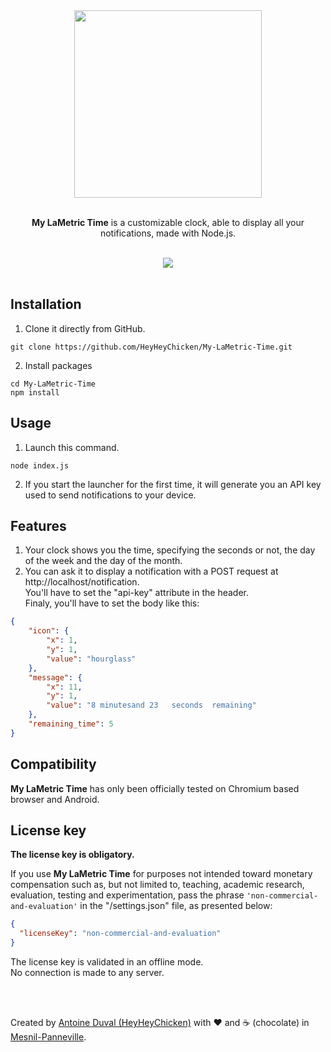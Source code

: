 <div align="center">
 
<img src="https://raw.githubusercontent.com/HeyHeyChicken/My-LaMetric-Time/main/resources/logo.png" width="300">
<br><br>
  
**My LaMetric Time** is a customizable clock, able to display all your notifications, made with Node.js.<br>

<br>

<img src="https://raw.githubusercontent.com/HeyHeyChicken/My-LaMetric-Time/main/resources/demo.gif">

</div>

<br>

## Installation

1) Clone it directly from GitHub.
```
git clone https://github.com/HeyHeyChicken/My-LaMetric-Time.git
```
2) Install packages
```
cd My-LaMetric-Time
npm install
```

## Usage

1) Launch this command.
```
node index.js
```
2) If you start the launcher for the first time, it will generate you an API key used to send notifications to your device.<br/>

## Features

1) Your clock shows you the time, specifying the seconds or not, the day of the week and the day of the month.<br/>
2) You can ask it to display a notification with a POST request at http://localhost/notification.<br/>
You'll have to set the "api-key" attribute in the header.<br/>
Finaly, you'll have to set the body like this:
```json
{
    "icon": {
        "x": 1,
        "y": 1,
        "value": "hourglass"
    },
    "message": {
        "x": 11,
        "y": 1,
        "value": "8 minutesand 23   seconds  remaining"
    },
    "remaining_time": 5
}
```

## Compatibility

**My LaMetric Time** has only been officially tested on Chromium based browser and Android.

## License key

**The license key is obligatory.**

If you use **My LaMetric Time** for purposes not intended toward monetary compensation such as, but not limited to, teaching, academic research, evaluation, testing and experimentation, pass the phrase `'non-commercial-and-evaluation'` in the "/settings.json" file, as presented below:

```json
{
  "licenseKey": "non-commercial-and-evaluation"
}
```

The license key is validated in an offline mode.<br/>
No connection is made to any server.<br/>

<br>
<br>

Created by [Antoine Duval (HeyHeyChicken)](//antoine.cuffel.fr) with ❤ and ☕ (chocolate) in [Mesnil-Panneville](//en.wikipedia.org/wiki/Mesnil-Panneville).
